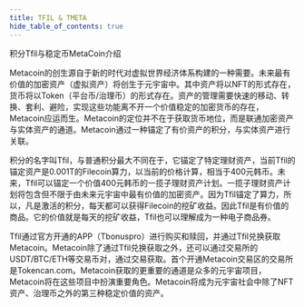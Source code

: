 ```yaml
---
title: TFIL & TMETA
hide_table_of_contents: true
---
```


积分Tfil与稳定币MetaCoin介绍

Metacoin的创生源自于新的时代对虚拟世界经济体系构建的一种需要。未来最有价值的加密资产（虚拟资产）将创生于元宇宙中。其中资产将以NFT的形式存在，货币将以Token（平台币/治理币）的形式存在。资产的管理需要快速的移动、转换、套利、避险，实现这些功能离不开一个价值稳定的加密货币的存在，Metacoin应运而生。Metacoin的定位并不在于获取货币地位，而是联通加密资产与实体资产的通道。Metacoin通过一种锚定了有价资产的积分，与实体资产进行关联。

积分的名字叫Tfil，与普通积分最大不同在于，它锚定了特定理财资产，当前Tfil的锚定资产是0.001T的Filecoin算力，以当前的价格计算，相当于400元韩币。未来，Tfil可以锚定一个价值400元韩币的一揽子理财资产计划。一揽子理财资产计划将包含但不限于由未来元宇宙中最有价值的加密资产。因为Tfil锚定了算力，所以，凡是激活的积分，每天都可以获得Filecoin的挖矿收益。因此Tfil是有价值的商品。它的价值就是每天的挖矿收益，Tfil也可以理解成为一种电子商品券。

Tfil通过官方开通的APP（Tbonuspro）进行购买和赎回，并通过Tfil兑换获取Metacoin。Metacoin除了通过Tfil兑换获取之外，还可以通过交易所的USDT/BTC/ETH等交易币对，通过交易获取。首个开通Metacoin交易区的交易所是Tokencan.com。Metacoin获取的更重要的通道是众多的元宇宙项目，Metacoin将在这些项目中扮演重要角色。Metacoin将成为元宇宙社会中除了NFT资产、治理币之外的第三种稳定价值的资产。
